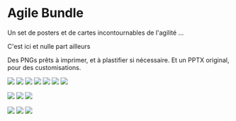 # Agile Bundle

Un set de posters et de cartes incontournables de l'agilité ... 

C'est ici et nulle part ailleurs 

Des PNGs prêts à imprimer, et à plastifier si nécessaire. 
Et un PPTX original, pour des customisations.

![](Cartes-Emoticons/emoticons.jpg)
![](Cartes-Planning-Poker/planning-poker.jpg)
![](Cartes-Cognitive-Biases/cognitive-biases.jpg)
![](Cartes-ELMO/elmo.png)
![](Cartes-Meteo/meteo.jpg)
![](Cartes-Photolangage/Photolangage.png)
![](Cartes-Planning-Poker-XL/planning-poker-xl.png)

![](Kakemonos/Agile-Kakemono-InAction.png)
![](Kakemonos/Extended-Scrum-InAction.png)
![](Kakemonos/Lean-Kanban-InAction.png)

![](Team-Burndown-A3/Team-BurnDown-InAction.jpg)
![](Team-Feedbacks-A3/Team-Feedbacks-InAction.jpg)
![](Team-NikoNikoWeek-A3/Team-NikoNikoWeek-InAction.jpg)
